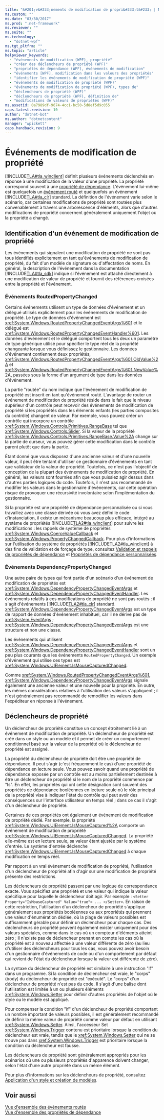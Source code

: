 ```yaml
---
title: "&#201;v&#233;nements de modification de propri&#233;t&#233; | Microsoft Docs"
ms.custom: ""
ms.date: "03/30/2017"
ms.prod: ".net-framework"
ms.reviewer: ""
ms.suite: ""
ms.technology: 
  - "dotnet-wpf"
ms.tgt_pltfrm: ""
ms.topic: "article"
helpviewer_keywords: 
  - "événements de modification (WPF), propriété"
  - "créer des déclencheurs de propriété (WPF)"
  - "propriétés de dépendance (WPF), événements de modification"
  - "événements [WPF], modification dans les valeurs des propriétés"
  - "identifier les événements de modification de propriété (WPF)"
  - "événements de modification de propriété (WPF)"
  - "événements de modification de propriété (WPF), types de"
  - "déclencheurs de propriété (WPF)"
  - "déclencheurs de propriété (WPF), définition de"
  - "modifications de valeurs de propriétés (WPF)"
ms.assetid: 0a7989df-9674-4cc1-bc50-5d8ef5d9c055
caps.latest.revision: 10
author: "dotnet-bot"
ms.author: "dotnetcontent"
manager: "wpickett"
caps.handback.revision: 9
---
```

# &#201;v&#233;nements de modification de propri&#233;t&#233;
[!INCLUDE[TLA#tla_winclient](../../../../includes/tlasharptla-winclient-md.md)] définit plusieurs événements déclenchés en réponse à une modification de la valeur d'une propriété.  La propriété correspond souvent à une [propriété de dépendance](GTMT).  L'événement lui\-même est quelquefois un [événement routé](GTMT) et quelquefois un événement [!INCLUDE[TLA#tla_clr](../../../../includes/tlasharptla-clr-md.md)] standard.  La définition de l'événement varie selon le scénario, car certaines modifications de propriété sont routées plus convenablement à travers une arborescence d'éléments, alors que d'autres modifications de propriété concernent généralement uniquement l'objet où la propriété a changé.  
  
## Identification d'un événement de modification de propriété  
 Les événements qui signalent une modification de propriété ne sont pas tous identifiés explicitement en tant qu'événements de modification de propriété, du fait d'un modèle de signature ou d'affectation de noms.  En général, la description de l'événement dans la documentation [!INCLUDE[TLA#tla_sdk](../../../../includes/tlasharptla-sdk-md.md)] indique si l'événement est attaché directement à une modification de valeur de propriété et fournit des références croisées entre la propriété et l'événement.  
  
### Événements RoutedPropertyChanged  
 Certains événements utilisent un type de données d'événement et un délégué utilisés explicitement pour les événements de modification de propriété.  Le type de données d'événement est <xref:System.Windows.RoutedPropertyChangedEventArgs%601> et le délégué est <xref:System.Windows.RoutedPropertyChangedEventHandler%601>.  Les données d'événement et le délégué comportent tous les deux un paramètre de type générique utilisé pour spécifier le type réel de la propriété changeante lorsque vous définissez le gestionnaire.  Les données d'événement contiennent deux propriétés, <xref:System.Windows.RoutedPropertyChangedEventArgs%601.OldValue%2A> et <xref:System.Windows.RoutedPropertyChangedEventArgs%601.NewValue%2A>, passées sous la forme d'un argument de type dans les données d'événement.  
  
 La partie "routée" du nom indique que l'événement de modification de propriété est inscrit en tant qu'événement routé.  L'avantage de router un événement de modification de propriété réside dans le fait que le niveau supérieur d'un contrôle peut recevoir des événements de modification de propriété si les propriétés dans les éléments enfants \(les parties composites du contrôle\) changent de valeur.  Par exemple, vous pouvez créer un contrôle qui incorpore un contrôle <xref:System.Windows.Controls.Primitives.RangeBase> tel que <xref:System.Windows.Controls.Slider>.  Si la valeur de la propriété <xref:System.Windows.Controls.Primitives.RangeBase.Value%2A> change sur la partie de curseur, vous pouvez gérer cette modification dans le contrôle parent plutôt que dans la partie.  
  
 Étant donné que vous disposez d'une ancienne valeur et d'une nouvelle valeur, il peut être tentant d'utiliser ce gestionnaire d'événements en tant que validateur de la valeur de propriété.  Toutefois, ce n'est pas l'objectif de conception de la plupart des événements de modification de propriété.  En général, les valeurs sont fournies afin que vous puissiez agir dessus dans d'autres parties logiques du code. Toutefois, il n'est pas recommandé de modifier les valeurs dans le gestionnaire d'événements, car cette opération risque de provoquer une récursivité involontaire selon l'implémentation du gestionnaire.  
  
 Si la propriété est une propriété de dépendance personnalisée ou si vous travaillez avec une classe dérivée où vous avez défini le code d'instanciation, il existe un mécanisme beaucoup plus efficace, intégré au système de propriétés [!INCLUDE[TLA2#tla_winclient](../../../../includes/tla2sharptla-winclient-md.md)] pour suivre les modifications : les rappels de système de propriétés <xref:System.Windows.CoerceValueCallback> et <xref:System.Windows.PropertyChangedCallback>.  Pour plus d'informations sur l'utilisation du système de propriétés [!INCLUDE[TLA2#tla_winclient](../../../../includes/tla2sharptla-winclient-md.md)] à des fins de validation et de forçage de type, consultez [Validation et rappels de propriétés de dépendance](../../../../docs/framework/wpf/advanced/dependency-property-callbacks-and-validation.md) et [Propriétés de dépendance personnalisées](../../../../docs/framework/wpf/advanced/custom-dependency-properties.md).  
  
### Événements DependencyPropertyChanged  
 Une autre paire de types qui font partie d'un scénario d'un événement de modification de propriétés est <xref:System.Windows.DependencyPropertyChangedEventArgs> et <xref:System.Windows.DependencyPropertyChangedEventHandler>.  Les événements relatifs à ces modifications de propriété ne sont pas routés ; il s'agit d'événements [!INCLUDE[TLA2#tla_clr](../../../../includes/tla2sharptla-clr-md.md)] standard.  <xref:System.Windows.DependencyPropertyChangedEventArgs> est un type de rapport de données d'événement inhabituel, car il ne dérive pas de <xref:System.EventArgs> ; <xref:System.Windows.DependencyPropertyChangedEventArgs> est une structure et non une classe.  
  
 Les événements qui utilisent <xref:System.Windows.DependencyPropertyChangedEventArgs> et <xref:System.Windows.DependencyPropertyChangedEventHandler> sont un peu plus courants que les événements `RoutedPropertyChanged`.  Un exemple d'événement qui utilise ces types est <xref:System.Windows.UIElement.IsMouseCapturedChanged>.  
  
 Comme <xref:System.Windows.RoutedPropertyChangedEventArgs%601>, <xref:System.Windows.DependencyPropertyChangedEventArgs> signale également une ancienne valeur et une nouvelle pour la propriété.  En outre, les mêmes considérations relatives à l'utilisation des valeurs s'appliquent ; il n'est généralement pas recommandé de remodifier les valeurs dans l'expéditeur en réponse à l'événement.  
  
## Déclencheurs de propriété  
 Un déclencheur de propriété constitue un concept étroitement lié à un événement de modification de propriété.  Un déclencheur de propriété est créé dans un style ou un modèle et il permet de créer un comportement conditionnel basé sur la valeur de la propriété où le déclencheur de propriété est assigné.  
  
 La propriété du déclencheur de propriété doit être une propriété de dépendance.  Il peut s'agir \(c'est fréquemment le cas\) d'une propriété de dépendance en lecture seule.  Vous pouvez savoir quand une propriété de dépendance exposée par un contrôle est au moins partiellement destinée à être un déclencheur de propriété si le nom de la propriété commence par "Is".  En effet, les propriétés qui ont cette désignation sont souvent des propriétés de dépendance booléennes en lecture seule où le rôle principal de la propriété vise à indiquer l'état du contrôle qui peut avoir des conséquences sur l'interface utilisateur en temps réel ; dans ce cas il s'agit d'un déclencheur de propriété.  
  
 Certaines de ces propriétés ont également un événement de modification de propriété dédié.  Par exemple, la propriété <xref:System.Windows.UIElement.IsMouseCaptured%2A> comporte un événement de modification de propriété <xref:System.Windows.UIElement.IsMouseCapturedChanged>.  La propriété elle\-même est en lecture seule, sa valeur étant ajustée par le système d'entrée. Le système d'entrée déclenche <xref:System.Windows.UIElement.IsMouseCapturedChanged> à chaque modification en temps réel.  
  
 Par rapport à un vrai événement de modification de propriété, l'utilisation d'un déclencheur de propriété afin d'agir sur une modification de propriété présente des restrictions.  
  
 Les déclencheurs de propriété passent par une logique de correspondance exacte.  Vous spécifiez une propriété et une valeur qui indique la valeur spécifique pour laquelle le déclencheur doit agir.  Par exemple : `<Setter Property="IsMouseCaptured" Value="true"> ... </Setter>`.  En raison de cette restriction, l'utilisation d'un déclencheur de propriété s'applique généralement aux propriétés booléennes ou aux propriétés qui prennent une valeur d'énumération dédiée, où la plage de valeurs possibles est suffisamment gérable pour définir un déclencheur pour chaque cas.  Des déclencheurs de propriété peuvent également exister uniquement pour des valeurs spéciales, comme dans le cas où un compteur d'éléments atteint zéro ; il n'existe pas de déclencheur prenant en compte les cas où la propriété est à nouveau affectée à une valeur différente de zéro \(au lieu d'utiliser des déclencheurs pour tous les cas, vous pouvez avoir besoin d'un gestionnaire d'événements de code ou d'un comportement par défaut qui revient de l'état du déclencheur lorsque la valeur est différente de zéro\).  
  
 La syntaxe du déclencheur de propriété est similaire à une instruction "if" dans un programme.  Si la condition de déclencheur est vraie, le "corps" \(body\) du déclencheur de propriété est "exécuté".  Le "corps" d'un déclencheur de propriété n'est pas du code. Il s'agit d'une balise  dont l'utilisation est limitée à un ou plusieurs éléments <xref:System.Windows.Setter> pour définir d'autres propriétés de l'objet où le style ou le modèle est appliqué.  
  
 Pour compenser la condition "if" d'un déclencheur de propriété comportant un nombre important de valeurs possibles, il est généralement recommandé de définir la même valeur de propriété comme valeur par défaut en utilisant <xref:System.Windows.Setter>.  Ainsi, l'accesseur Set <xref:System.Windows.Trigger> contenu est prioritaire lorsque la condition du déclencheur est vraie, tandis que le <xref:System.Windows.Setter> qui ne se trouve pas dans <xref:System.Windows.Trigger> est prioritaire lorsque la condition du déclencheur est fausse.  
  
 Les déclencheurs de propriété sont généralement appropriés pour les scénarios où une ou plusieurs propriétés d'apparence doivent changer, selon l'état d'une autre propriété dans un même élément.  
  
 Pour plus d'informations sur les déclencheurs de propriété, consultez [Application d'un style et création de modèles](../../../../docs/framework/wpf/controls/styling-and-templating.md).  
  
## Voir aussi  
 [Vue d'ensemble des événements routés](../../../../docs/framework/wpf/advanced/routed-events-overview.md)   
 [Vue d'ensemble des propriétés de dépendance](../../../../docs/framework/wpf/advanced/dependency-properties-overview.md)
